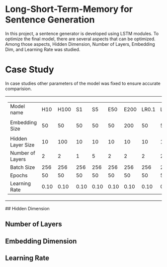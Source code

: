 # Long-Short-Term-Memory for Sentence Generation

In this project, a sentence generator is developed using LSTM modules. To optimize the final model, there are several aspects that can be optimized. Among those aspects, Hidden Dimension, Number of Layers, Embedding Dim, and Learning Rate was studied.

# Case Study
In case studies other parameters of the model was fixed to ensure accurate comparision.
<table>
  <tr>
    <td>
      <table>
        <tr>
          <td> Model name </td>
          <td> H10 </td>
          <td> H100 </td>
          <td> S1</td>
          <td> S5 </td>
          <td> E50 </td>
          <td> E200 </td>
          <td> LR0.1 </td>
          <td> LR0.01 </td>
        </tr>
        <tr>
          <td> Embedding Size </td>
          <td> 50 </td>
          <td> 50 </td>
          <td> 50</td>
          <td> 50 </td>
          <td> 50 </td>
          <td> <p>200</p> </td>
          <td> 50 </td>
          <td> 50 </td>
        </tr>
        <tr>
          <td> Hidden Layer Size </td>
          <td> 10 </td>
          <td> 100 </td>
          <td> 10</td>
          <td> 10 </td>
          <td> 10 </td>
          <td> 10 </td>
          <td> 10 </td>
          <td> 10 </td>
        </tr>
        <tr>
          <td> Number of Layers </td>
          <td> 2 </td>
          <td> 2 </td>
          <td> 1</td>
          <td> 5 </td>
          <td> 2 </td>
          <td> 2 </td>
          <td> 2 </td>
          <td> 2 </td>
        </tr>
        <tr>
          <td> Batch Size </td>
          <td> 256 </td>
          <td> 256 </td>
          <td> 256</td>
          <td> 256 </td>
          <td> 256 </td>
          <td> 256 </td>
          <td> 256 </td>
          <td> 256 </td>
        </tr>
         <tr>
          <td> Epochs </td>
          <td> 50 </td>
          <td> 50 </td>
          <td> 50</td>
          <td> 50 </td>
          <td> 50 </td>
          <td> 50 </td>
          <td> 50 </td>
          <td> 50 </td>
        </tr>
        <tr>
          <td> Learning Rate </td>
          <td> 0.10 </td>
          <td> 0.10 </td>
          <td> 0.10 </td>
          <td> 0.10 </td>
          <td> 0.10 </td>
          <td> 0.10 </td>
          <td> 0.10 </td>
          <td> 0.01 </td>
        </tr>
      </table>
  </tr>
 </table>
## Hidden Dimension

## Number of Layers

## Embedding Dimension

## Learning Rate
